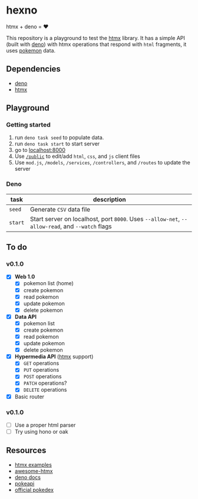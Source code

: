 # hexno

htmx + deno = :heart:

[pokeapi]: https://pokeapi.co/

This repository is a playground to test the [htmx](https://htmx.org/) library. It has a simple API (built with [deno](https://deno.com/)) with htmx operations that respond with `html` fragments, it uses [pokemon][pokeapi] data.

## Dependencies

- [deno](https://deno.com/)
- [htmx](https://htmx.org/)

## Playground

### Getting started

1. run `deno task seed` to populate data.
1. run `deno task start` to start server
1. go to [localhost:8000](http://localhost:8000/)
1. Use [`/public`](./public/) to edit/add `html`, `css`, and `js` client files
1. Use `mod.js`, `/models`, `/services`, `/controllers`, and `/routes` to update the server

### Deno

| task    | description                                                                                     |
| ------- | ----------------------------------------------------------------------------------------------- |
| `seed`  | Generate `CSV` data file                                                                        |
| `start` | Start server on localhost, port `8000`. Uses `--allow-net`, `--allow-read`, and `--watch` flags |

## To do

### v0.1.0

- [x] **Web 1.0**
  - [x] pokemon list (home)
  - [x] create pokemon
  - [x] read pokemon
  - [x] update pokemon
  - [x] delete pokemon
- [x] **Data API**
  - [x] pokemon list
  - [x] create pokemon
  - [x] read pokemon
  - [x] update pokemon
  - [x] delete pokemon
- [x] **Hypermedia API** ([htmx](https://htmx.org/) support)
  - [x] `GET` operations
  - [x] `PUT` operations
  - [x] `POST` operations
  - [x] `PATCH` operations?
  - [x] `DELETE` operations
- [x] Basic router

### v0.1.0

- [ ] Use a proper html parser
- [ ] Try using hono or oak

## Resources

- [htmx examples](https://htmx.org/examples/)
- [awesome-htmx](https://github.com/rajasegar/awesome-htmx)
- [deno docs](https://docs.deno.com/runtime/manual)
- [pokeapi]
- [official pokedex](https://www.pokemon.com/us/pokedex)
